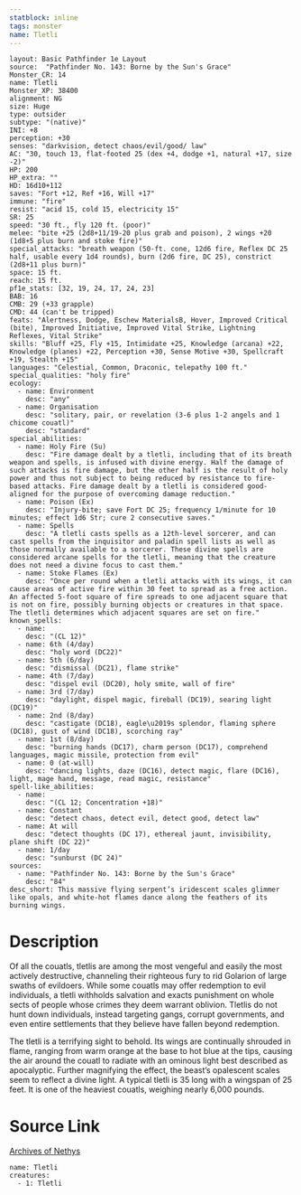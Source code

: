 ```yaml
---
statblock: inline
tags: monster
name: Tletli
---
```

```statblock
layout: Basic Pathfinder 1e Layout
source:  "Pathfinder No. 143: Borne by the Sun's Grace"
Monster_CR: 14
name: Tletli
Monster_XP: 38400
alignment: NG
size: Huge
type: outsider
subtype: "(native)"
INI: +8
perception: +30
senses: "darkvision, detect chaos/evil/good/ law"
AC: "30, touch 13, flat-footed 25 (dex +4, dodge +1, natural +17, size -2)"
HP: 200
HP_extra: ""
HD: 16d10+112
saves: "Fort +12, Ref +16, Will +17"
immune: "fire"
resist: "acid 15, cold 15, electricity 15"
SR: 25
speed: "30 ft., fly 120 ft. (poor)"
melee: "bite +25 (2d8+11/19-20 plus grab and poison), 2 wings +20 (1d8+5 plus burn and stoke fire)"
special_attacks: "breath weapon (50-ft. cone, 12d6 fire, Reflex DC 25 half, usable every 1d4 rounds), burn (2d6 fire, DC 25), constrict (2d8+11 plus burn)"
space: 15 ft.
reach: 15 ft.
pf1e_stats: [32, 19, 24, 17, 24, 23]
BAB: 16
CMB: 29 (+33 grapple)
CMD: 44 (can't be tripped)
feats: "Alertness, Dodge, Eschew MaterialsB, Hover, Improved Critical (bite), Improved Initiative, Improved Vital Strike, Lightning Reflexes, Vital Strike"
skills: "Bluff +25, Fly +15, Intimidate +25, Knowledge (arcana) +22, Knowledge (planes) +22, Perception +30, Sense Motive +30, Spellcraft +19, Stealth +15"
languages: "Celestial, Common, Draconic, telepathy 100 ft."
special_qualities: "holy fire"
ecology:
  - name: Environment
    desc: "any"
  - name: Organisation
    desc: "solitary, pair, or revelation (3-6 plus 1-2 angels and 1 chicome couatl)"
    desc: "standard"
special_abilities:
  - name: Holy Fire (Su)
    desc: "Fire damage dealt by a tletli, including that of its breath weapon and spells, is infused with divine energy. Half the damage of such attacks is fire damage, but the other half is the result of holy power and thus not subject to being reduced by resistance to fire-based attacks. Fire damage dealt by a tletli is considered good-aligned for the purpose of overcoming damage reduction."
  - name: Poison (Ex)
    desc: "Injury-bite; save Fort DC 25; frequency 1/minute for 10 minutes; effect 1d6 Str; cure 2 consecutive saves."
  - name: Spells
    desc: "A tletli casts spells as a 12th-level sorcerer, and can cast spells from the inquisitor and paladin spell lists as well as those normally available to a sorcerer. These divine spells are considered arcane spells for the tletli, meaning that the creature does not need a divine focus to cast them."
  - name: Stoke Flames (Ex)
    desc: "Once per round when a tletli attacks with its wings, it can cause areas of active fire within 30 feet to spread as a free action. An affected 5-foot square of fire spreads to one adjacent square that is not on fire, possibly burning objects or creatures in that space. The tletli determines which adjacent squares are set on fire."
known_spells:
  - name:
    desc: "(CL 12)"
  - name: 6th (4/day)
    desc: "holy word (DC22)"
  - name: 5th (6/day)
    desc: "dismissal (DC21), flame strike"
  - name: 4th (7/day)
    desc: "dispel evil (DC20), holy smite, wall of fire"
  - name: 3rd (7/day)
    desc: "daylight, dispel magic, fireball (DC19), searing light (DC19)"
  - name: 2nd (8/day)
    desc: "castigate (DC18), eagle\u2019s splendor, flaming sphere (DC18), gust of wind (DC18), scorching ray"
  - name: 1st (8/day)
    desc: "burning hands (DC17), charm person (DC17), comprehend languages, magic missile, protection from evil"
  - name: 0 (at-will)
    desc: "dancing lights, daze (DC16), detect magic, flare (DC16), light, mage hand, message, read magic, resistance"
spell-like_abilities:
  - name:
    desc: "(CL 12; Concentration +18)"
  - name: Constant
    desc: "detect chaos, detect evil, detect good, detect law"
  - name: At will
    desc: "detect thoughts (DC 17), ethereal jaunt, invisibility, plane shift (DC 22)"
  - name: 1/day
    desc: "sunburst (DC 24)"
sources:
  - name: "Pathfinder No. 143: Borne by the Sun's Grace"
    desc: "84"
desc_short: This massive flying serpent’s iridescent scales glimmer like opals, and white-hot flames dance along the feathers of its burning wings.
```
# Description
Of all the couatls, tletlis are among the most vengeful and easily the most actively destructive, channeling their righteous fury to rid Golarion of large swaths of evildoers. While some couatls may offer redemption to evil individuals, a tletli withholds salvation and exacts punishment on whole sects of people whose crimes they deem warrant oblivion. Tletlis do not hunt down individuals, instead targeting gangs, corrupt governments, and even entire settlements that they believe have fallen beyond redemption.

 The tletli is a terrifying sight to behold. Its wings are continually shrouded in flame, ranging from warm orange at the base to hot blue at the tips, causing the air around the couatl to radiate with an ominous light best described as apocalyptic. Further magnifying the effect, the beast’s opalescent scales seem to reflect a divine light. A typical tletli is 35 long with a wingspan of 25 feet. It is one of the heaviest couatls, weighing nearly 6,000 pounds.
# Source Link
[Archives of Nethys](https://aonprd.com/MonsterDisplay.aspx?ItemName=Tletli)
```encounter-table
name: Tletli
creatures:
  - 1: Tletli
```
